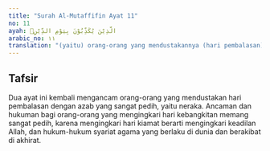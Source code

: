 ```yaml
---
title: "Surah Al-Mutaffifin Ayat 11"
no: 11
ayah: الَّذِيْنَ يُكَذِّبُوْنَ بِيَوْمِ الدِّيْنِۗ
arabic_no: ١١
translation: "(yaitu) orang-orang yang mendustakannya (hari pembalasan)."
---
```


## Tafsir

Dua ayat ini kembali mengancam orang-orang yang mendustakan hari pembalasan dengan azab yang sangat pedih, yaitu neraka. Ancaman dan hukuman bagi orang-orang yang mengingkari hari kebangkitan memang sangat pedih, karena mengingkari hari kiamat berarti mengingkari keadilan Allah, dan hukum-hukum syariat agama yang berlaku di dunia dan berakibat di akhirat.